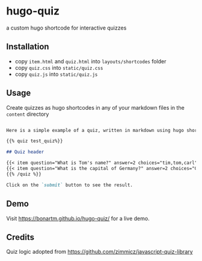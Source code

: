 # hugo-quiz

a custom hugo shortcode for interactive quizzes 


## Installation

- copy `item.html` and `quiz.html` into `layouts/shortcodes` folder
- copy `quiz.css` into `static/quiz.css` 
- copy `quiz.js` into `static/quiz.js`

## Usage

Create quizzes as hugo shortcodes in any of your markdown files in the `content` directory
```markdown

Here is a simple example of a quiz, written in markdown using hugo shortcodes

{{% quiz test_quiz%}}

## Quiz header

{{< item question="What is Tom's name?" answer=2 choices="tim,tom,carl" >}}
{{< item question="What is the capital of Germany?" answer=2 choices="Cologne,Berlin,Hamburg" >}}
{{% /quiz %}}

Click on the `submit` button to see the result.
```

## Demo

Visit https://bonartm.github.io/hugo-quiz/ for a live demo.

## Credits

Quiz logic adopted from https://github.com/zimmicz/javascript-quiz-library
